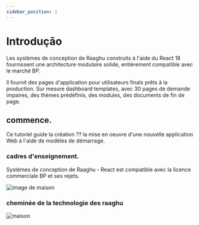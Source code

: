 ```yaml
---
sidebar_position: 1
---
```

# Introdução

Les systèmes de conception de Raaghu construits à l'aide du React 18 fournissent une architecture modulaire solide, entièrement compatible avec le marché BP.

Il fournit des pages d'application pour utilisateurs finals prêts à la production. Sur mesure dashboard templates, avec 30 pages de demande impaires, des thèmes prédéfinis, des modules, des documents de fin de page.
## commence.
Ce tutoriel guide la création  ⁇  la mise en oeuvre d'une nouvelle application Web à l'aide de modèles de démarrage.
### cadres d'enseignement.
Systèmes de conception de Raaghu - React est compatible avec la licence commerciale BP et ses rejets.

![image de maison](https://raw.githubusercontent.com/Wai-Technologies/raaghu-docs/development/raaghu/docs/en/images/home-1.png)
### cheminée de la technologie des raaghu
![maison](https://raw.githubusercontent.com/Wai-Technologies/raaghu-docs/development/raaghu/docs/en/images/home-2.png)



